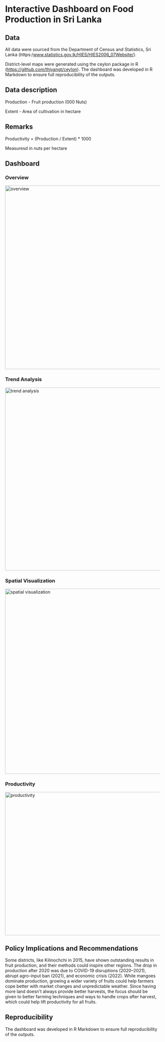 # Interactive Dashboard on Food Production in Sri Lanka

## Data

All data were sourced from the Department of Census and Statistics, Sri Lanka (https:/www.statistics.gov.lk/HIES/HIES2006_07Website/).

District-level maps were generated using the ceylon package in R (https://github.com/thiyangt/ceylon). The dashboard was developed in R Markdown to ensure full reproducibility of the outputs.

## Data description

Production - Fruit production (000 Nuts)

Extent - Area of cultivation in hectare

## Remarks

Productivity = (Production / Extent) * 1000

Measuresd in nuts per hectare

## Dashboard

### Overview
<img width="1348" height="598" alt="overview" src="https://github.com/user-attachments/assets/af920abf-2a6e-4cf5-8a8a-bff4cedc8da9" /> 

### Trend Analysis
<img width="1348" height="596" alt="trend analysis" src="https://github.com/user-attachments/assets/4dce9f69-f318-4abc-83ae-744480576637" /> 

### Spatial Visualization
<img width="1339" height="603" alt="spatial visualization" src="https://github.com/user-attachments/assets/37988263-ec95-4cbc-ba28-2ed7aeeb3c70" />

### Productivity
<img width="1335" height="467" alt="productivity" src="https://github.com/user-attachments/assets/6a2520fa-f747-4b10-b195-8855a10024a1" />

## Policy Implications and Recommendations 

Some districts, like Kilinochchi in 2015, have shown outstanding results in fruit production, 
and their methods could inspire other regions. The drop in production after 2020 was due to 
COVID-19 disruptions (2020–2021), abrupt agro-input ban (2021), and economic crisis 
(2022). While mangoes dominate production, growing a wider variety of fruits could help 
farmers cope better with market changes and unpredictable weather. Since having more land 
doesn’t always provide better harvests, the focus should be given to better farming techniques 
and ways to handle crops after harvest, which could help lift productivity for all fruits. 

## Reproducibility 

The dashboard was developed in R Markdown to ensure full reproducibility of the outputs. 
